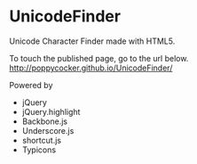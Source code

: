 UnicodeFinder
=============

Unicode Character Finder made with HTML5.

To touch the published page, go to the url below.  
http://poppycocker.github.io/UnicodeFinder/

Powered by
* jQuery
* jQuery.highlight
* Backbone.js
* Underscore.js
* shortcut.js
* Typicons
